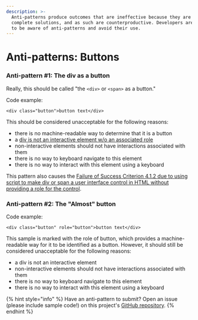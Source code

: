 ```yaml
---
description: >-
  Anti-patterns produce outcomes that are ineffective because they are not
  complete solutions, and as such are counterproductive. Developers are advised
  to be aware of anti-patterns and avoid their use.
---
```


# Anti-patterns: Buttons

### Anti-pattern \#1: The div as a button

Really, this should be called "the `<div>` or `<span>` as a button."

Code example: 

```markup
<div class="button">button text</div>
```

This should be considered unacceptable for the following reasons: 

* there is no machine-readable way to determine that it is a button
* a [div is not an interactive element w/o an associated role](https://www.w3.org/WAI/WCAG21/Techniques/failures/F59)
* non-interactive elements should not have interactions associated with them
* there is no way to keyboard navigate to this element
* there is no way to interact with this element using a keyboard

This pattern also causes the [Failure of Success Criterion 4.1.2 due to using script to make div or span a user interface control in HTML without providing a role for the control](https://www.w3.org/WAI/WCAG21/Techniques/failures/F59).

### Anti-pattern \#2: The "Almost" button

Code example: 

```markup
<div class="button" role="button">button text</div>
```

This sample is marked with the role of button, which provides a machine-readable way for it to be identified as a button. However, it should still be considered unacceptable for the following reasons: 

* a div is not an interactive element 
* non-interactive elements should not have interactions associated with them
* there is no way to keyboard navigate to this element
* there is no way to interact with this element using a keyboard

{% hint style="info" %}
Have an anti-pattern to submit? Open an issue \(please include sample code!\) on this project's [GitHub repository](https://github.com/MelSumner/ember-component-patterns).
{% endhint %}



